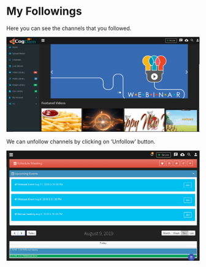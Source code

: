 # My Followings

Here you can see the channels that you followed.

![](../.gitbook/assets/image%20%2829%29.png)

We can unfollow channels by clicking on ‘Unfollow’ button.

![](../.gitbook/assets/image%20%28134%29.png)



